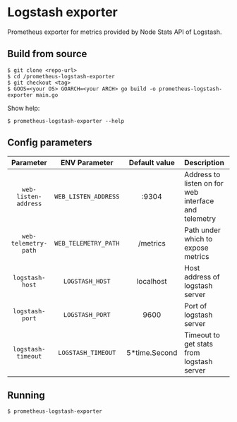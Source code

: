 Logstash exporter
=================

Prometheus exporter for metrics provided by Node Stats API of Logstash.

## Build from source
```shell
$ git clone <repo-url>
$ cd /prometheus-logstash-exporter
$ git checkout <tag>
$ GOOS=<your OS> GOARCH=<your ARCH> go build -o prometheus-logstash-exporter main.go

```
Show help:
```shell
$ prometheus-logstash-exporter --help
```

## Config parameters
| Parameter            | ENV Parameter        | Default value | Description                                          |
|:--------------------:|:--------------------:|:-------------:|:-----------------------------------------------------|
| `web-listen-address` | `WEB_LISTEN_ADDRESS` | :9304         | Address to listen on for web interface and telemetry |
| `web-telemetry-path` | `WEB_TELEMETRY_PATH` | /metrics      | Path under which to expose metrics                   |
| `logstash-host`      | `LOGSTASH_HOST`      | localhost     | Host address of logstash server                      |
| `logstash-port`      | `LOGSTASH_PORT`      | 9600          | Port of logstash server                              |
| `logstash-timeout`   | `LOGSTASH_TIMEOUT`   | 5*time.Second | Timeout to get stats from logstash server            |

## Running
```shell
$ prometheus-logstash-exporter
```
